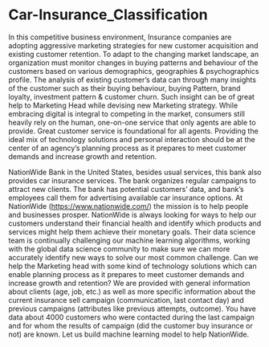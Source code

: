 # Car-Insurance_Classification

In this competitive business environment, Insurance companies are adopting aggressive marketing strategies for new customer
acquisition and existing customer retention. To adapt to the changing market landscape, an organization must monitor changes
in buying patterns and behaviour of the customers based on various demographics, geographies & psychographics profile.
The analysis of existing customer’s data can through many insights of the customer such as their buying behaviour, buying Pattern,
brand loyalty, investment pattern & customer churn. Such insight can be of great help to Marketing Head while devising
new Marketing strategy. While embracing digital is integral to competing in the market, consumers still heavily rely on the human,
one-on-one service that only agents are able to provide. Great customer service is foundational for all agents. Providing the ideal
mix of technology solutions and personal interaction should be at the center of an agency’s planning process as it prepares to meet
customer demands and increase growth and retention.

NationWide Bank in the United States, besides usual services, this bank also provides car insurance services. The bank organizes
regular campaigns to attract new clients. The bank has potential customers’ data, and bank’s employees call them for advertising
available car insurance options.
At NationWide (https://www.nationwide.com/) the mission is to help people and businesses prosper. NationWide is always looking for
ways to help our customers understand their financial health and identify which products and services might help them achieve their
monetary goals. Their data science team is continually challenging our machine learning algorithms, working with the global data
science community to make sure we can more accurately identify new ways to solve our most common challenge.
Can we help the Marketing head with some kind of technology solutions which can enable planning process as it prepares to meet
customer demands and increase growth and retention? We are provided with general information about clients (age, job, etc.) as
well as more specific information about the current insurance sell campaign (communication, last contact day) and previous campaigns
(attributes like previous attempts, outcome). You have data about 4000 customers who were contacted during the last campaign and
for whom the results of campaign (did the customer buy insurance or not) are known. Let us build machine learning model to help
NationWide. 
